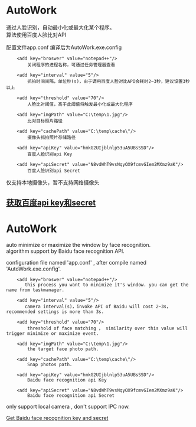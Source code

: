 # AutoWork
通过人脸识别，自动最小化或最大化某个程序。<br>
算法使用百度人脸比对API

配置文件app.conf 编译后为AutoWork.exe.config

		<add key="broswer" value="notepad++"/> 
            关闭程序的进程名称，可通过任务管理器查看
    
		<add key="interval" value="5"/> 
            抓拍时间间隔，单位秒(s)，由于调用百度人脸对比API会耗时2~3秒，建议设置3秒以上
    
		<add key="threshold" value="70"/> 
            人脸比对阈值，高于此阈值将触发最小化或最大化程序
    
		<add key="imgPath" value="C:\temp\1.jpg"/> 
            比对目标照片路径
    
		<add key="cachePath" value="C:\temp\cache\"/> 
            摄像头抓拍照片存储路径
    
		<add key="apiKey" value="hmkG2UIjblnlp53uA5UBsSSD"/> 
            百度人脸识别api Key 
    
		<add key="apiSecret" value="N8vdWhT9vsNqyOX9fcmvGIem2MXmz9aK"/> 
            百度人脸识别api Secret

仅支持本地摄像头，暂不支持网络摄像头<br>

<a href="http://ai.baidu.com/tech/face">获取百度api key和secret </a>
-----------------------------------------------------------------------------------------------------------------------------------
# AutoWork
auto minimize or maximize the window by face recognition.<br>
algorithm support by Baidu face recognition API.

 configuration file named 'app.conf' , after compile named 'AutoWork.exe.config'.

		<add key="broswer" value="notepad++"/> 
           this process you want to minimize it's window. you can get the name from	taskmanager.
    
		<add key="interval" value="5"/> 
           camera interval(s)，invoke API of Baidu will cost 2~3s，recommended settings is more than 3s.
    
		<add key="threshold" value="70"/> 
            threshold of face matching ， similarity over this value will trigger minimize or maximize event.
    
		<add key="imgPath" value="C:\temp\1.jpg"/> 
            the target face photo path.
    
		<add key="cachePath" value="C:\temp\cache\"/> 
            Snap photos path.
    
		<add key="apiKey" value="hmkG2UIjblnlp53uA5UBsSSD"/> 
            Baidu face recognition api Key 
    
		<add key="apiSecret" value="N8vdWhT9vsNqyOX9fcmvGIem2MXmz9aK"/> 
            Baidu face recognition api Secret

only support local camera , don't support IPC now.<br>

<a href="http://ai.baidu.com/tech/face">Get Baidu face recognition key and secret</a>

